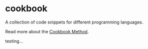 # cookbook
A collection of code snippets for different programming languages.

Read more about the [Cookbook Method](https://github.com/DevDungeon/Cookbook#the-cookbook-method).

testing...
